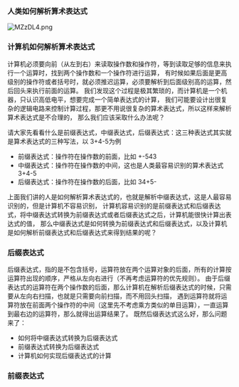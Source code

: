 ### 人类如何解析算术表达式
![MZzDL4.png](https://s2.ax1x.com/2019/11/08/MZzDL4.png)
### 计算机如何解析算术表达式
计算机必须要向前（从左到右）来读取操作数和操作符，等到读取足够的信息来执行一个运算时，找到两个操作数和一个操作符进行运算，
有时候如果后面是更高级别的操作符或者括号时，就必须推迟运算，必须要解析到后面级别高的运算，然后回头来执行前面的运算。
我们发现这个过程是极其繁琐的，而计算机是一个机器，只认识高低电平，想要完成一个简单表达式的计算，
我们可能要设计出很复杂的逻辑电路来控制计算过程，那更不用说很复杂的算术表达式，所以这样来解析算术表达式是不合理的，
那么我们应该采取什么办法呢？

请大家先看看什么是前缀表达式，中缀表达式，后缀表达式：这三种表达式其实就是算术表达式的三种写法，以 3+4-5为例

- 前缀表达式：操作符在操作数的前面，比如 +-543
- 中缀表达式：操作符在操作数的中间，这也是人类最容易识别的算术表达式 3+4-5
- 后缀表达式：操作符在操作数的后面，比如 34+5-

上面我们讲的人是如何解析算术表达式的，也就是解析中缀表达式，这是人最容易识别的，但是计算机不容易识别，
计算机容易识别的是前缀表达式和后缀表达式，将中缀表达式转换为前缀表达式或者后缀表达式之后，计算机能很快计算出表达式的值，
那么中缀表达式是如何转换为前缀表达式和后缀表达式，以及计算机是如何解析前缀表达式和后缀表达式来得到结果的呢？
### 后缀表达式
后缀表达式，指的是不包含括号，运算符放在两个运算对象的后面，所有的计算按运算符出现的顺序，严格从左向右进行（不再考虑运算符的优先规则）。
由于后缀表达式的运算符在两个操作数的后面，那么计算机在解析后缀表达式的时候，只需要从左向右扫描，也就是只需要向前扫描，而不用回头扫描，
遇到运算符就将运算符放在前面两个操作符的中间（这里先不考虑乘方类似的单目运算），一直运算到最右边的运算符，那么就得出运算结果了。
既然后缀表达式这么好，那么问题来了：

- 如何将中缀表达式转换为后缀表达式
- 前缀表达式转换为后缀表达式
- 计算机如何实现后缀表达式的计算
### 前缀表达式